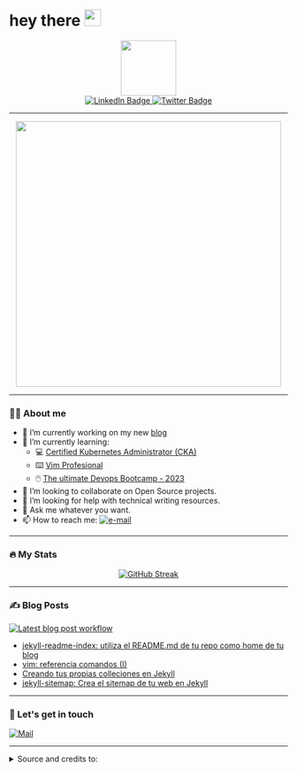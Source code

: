 
<h1>
  hey there
  <img src="https://media.giphy.com/media/hvRJCLFzcasrR4ia7z/giphy.gif" width="30px"/>
</h1>

<div id="header" align="center">
  <img src="https://media.giphy.com/media/XoXO1dZUw1tJLc9FdU/giphy.gif" width="100"/>
</div>

<div id="badges" align="center">
  <a href="https://www.linkedin.com/in/antonio-mu%C3%B1iz-casado/" target="_top">
    <img src="https://img.shields.io/badge/LinkedIn-blue?style=for-the-badge&logo=linkedin&logoColor=white" alt="LinkedIn Badge"/>
  </a>
  <a href="https://twitter.com/Antonio_Muniz_C" target="_top">
    <img src="https://img.shields.io/badge/Twitter-blue?style=for-the-badge&logo=twitter&logoColor=white" alt="Twitter Badge"/>
  </a>
</br>
  <img src="https://komarev.com/ghpvc/?username=amc1981&style=flat-square&color=blue" alt=""/>
</div>

---

<div align="center">
  <img src="https://media.giphy.com/media/CuuSHzuc0O166MRfjt/giphy.gif" width="480" height="480"/>
</div>

---

### :man_technologist: About me

- 🔭 I’m currently working on my new [blog](http://blog.antoniomuniz.com/)
- 🌱 I’m currently learning:
  - 💻 [Certified Kubernetes Administrator (CKA)](https://www.udemy.com/course/certified-kubernetes-administrator-with-practice-tests/)
  - ⌨️ [Vim Profesional](https://www.udemy.com/course/vim-profesional/)
  - 🖱️ [The ultimate Devops Bootcamp - 2023](https://www.udemy.com/course/the-complete-devops-bootcamp/)
- 👯 I’m looking to collaborate on Open Source projects.
- 🤔 I’m looking for help with technical writing resources. 
- 💬 Ask me whatever you want.
- 📫 How to reach me: <a href="mailto:amc1981@gmail.com" target="_blank"><img src="https://img.shields.io/badge/%F0%9F%93%AC-Email-darkgreen" alt="e-mail"></a>

---

### :fire: My Stats 

<div align="center">

[![GitHub Streak](https://github-readme-streak-stats.herokuapp.com?user=amc1981&theme=tokyonight-duo&date_format=j%20M%5B%20Y%5D&mode=weekly)](https://git.io/streak-stats)

</div>


---

### :writing_hand: Blog Posts 

[![Latest blog post workflow](https://github.com/amc1981/amc1981/actions/workflows/blog-post-workflow.yml/badge.svg)](https://github.com/amc1981/amc1981/actions/workflows/blog-post-workflow.yml)

<!-- BLOG-POST-LIST:START -->
- [jekyll-readme-index: utiliza el README.md de tu repo como home de tu blog](https://antoniomuniz.com/blogging/2023/07/29/jekyll-readme-index-utiliza-el-readme-md-de-tu-repo-como-home-de-tu-blog/)
- [vim: referencia comandos &lpar;I&rpar;](https://antoniomuniz.com/devops/2023/07/23/vim-referencia-comandos-i/)
- [Creando tus propias colleciones en Jekyll](https://antoniomuniz.com/blogging/2023/07/21/creando-tus-propias-colleciones-en-jekyll/)
- [jekyll-sitemap: Crea el sitemap de tu web en Jekyll](https://antoniomuniz.com/blogging/2023/07/17/jekyll-sitemap-crea-el-sitemap-de-tu-web-en-jekyll/)
<!-- BLOG-POST-LIST:END -->

---

### 📢 Let's get in touch

<a href="mailto:amc1981@gmail.com" target="_blank"><img src="https://img.shields.io/badge/%F0%9F%93%AC-Email-darkgreen" alt="Mail"></a>

---

<details>
  
  <summary>Source and credits to: </summary>
  
  [Nida Khan](https://github.com/itsZed0)

  <a href="https://www.sitepoint.com/github-profile-readme/">Follow her tutorial for configuring your Github profile page like this</a>

</details>
